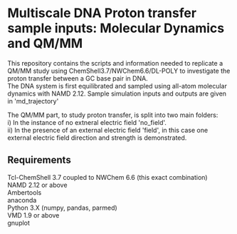 # Multiscale DNA Proton transfer sample inputs: Molecular Dynamics and QM/MM 

This repository contains the scripts and information needed to replicate a QM/MM study using ChemShell3.7/NWChem6.6/DL-POLY to investigate the proton transfer between a GC base pair in DNA.</br>
The DNA system is first equilibrated and sampled using all-atom molecular dynamics with NAMD 2.12.
Sample simulation inputs and outputs are given in 'md\_trajectory'</p>

The QM/MM part, to study proton transfer, is split into two main folders:</br>
i)  In the instance of no extneral electric field 'no\_field'. </br>
ii) In the presence of an external electric field 'field', in this case one external electric field direction and strength is demonstrated. </p>


## Requirements
Tcl-ChemShell 3.7 coupled to NWChem 6.6 (this exact combination)</br>
NAMD 2.12 or above</br>
Ambertools</br>
anaconda</br>
Python 3.X (numpy, pandas, parmed)</br>
VMD 1.9 or above</br>
gnuplot</br>



